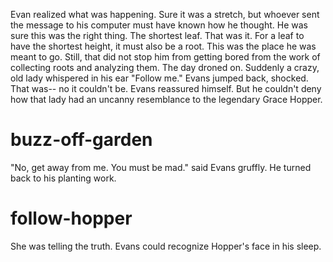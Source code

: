 Evan realized what was happening. Sure it was a stretch, but whoever sent the message to his computer must have known how he thought. He was sure this was the right thing. The shortest leaf. That was it. For a leaf to have the shortest height, it must also be a root. This was the place he was meant to go. Still, that did not stop him from getting bored from the work of collecting roots and analyzing them. The day droned on. Suddenly a crazy, old lady whispered in his ear "Follow me." Evans jumped back, shocked. That was-- no it couldn't be. Evans reassured himself. But he couldn't deny how that lady had an uncanny resemblance to the legendary Grace Hopper.

# buzz-off-garden
"No, get away from me. You must be mad." said Evans gruffly. He turned back to his planting work.

# follow-hopper
She was telling the truth. Evans could recognize Hopper's face in his sleep.
